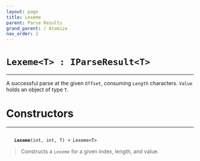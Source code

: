 ```yaml
---
layout: page
title: Lexeme
parent: Parse Results
grand_parent: / Atomize
nav_order: 2
---
```


# `Lexeme<T> : IParseResult<T>`

---

A successful parse at the given `Offset`, consuming `Length` characters. `Value` holds an object of type `T`.

# Constructors

---

<code class="stratagyn-method-signature">
   <b class="stratagyn-method-name">Lexeme</b>(int, int, T) &#10140; Lexeme&lt;T&gt;
</code>

> Constructs a `Lexeme` for a given index, length, and value.